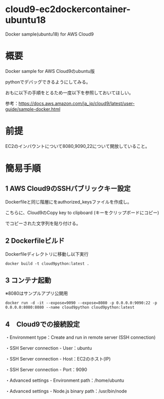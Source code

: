 # cloud9-ec2dockercontainer-ubuntu18
Docker sample(ubuntu18) for AWS Cloud9

# 概要

Docker sample for AWS Cloud9のubuntu版

pythonでデバッグできるようにしてみる。

おもに以下の手順をとるため一度以下を参照しておいてほしい。

参考：https://docs.aws.amazon.com/ja_jp/cloud9/latest/user-guide/sample-docker.html

# 前提

EC2のインバウントについて8080,9090,22について開放していること。

# 簡易手順

## 1 AWS Cloud9のSSHパブリックキー設定

Dockerfileと同じ階層にをauthorized_keysファイルを作成し。

こちらに、Cloud9のCopy key to clipboard (キーをクリップボードにコピー)

でコピーされた文字列を貼り付ける。

## 2 Dockerfileビルド

Dockerfileディレクトリに移動し以下実行

```shell
docker build -t cloud9python:latest .
```

## 3 コンテナ起動

※8080はサンプルアプリ公開用

```shell
docker run -d -it --expose=9090 --expose=8080 -p 0.0.0.0:9090:22 -p 0.0.0.0:8080:8080 --name cloud9python cloud9python:latest
```

## 4　Cloud9での接続設定

・Environment type：Create and run in remote server (SSH connection)

・SSH Server connection - User：ubuntu

・SSH Server connection - Host：EC2のホスト(IP)

・SSH Server connection - Port：9090

・Advanced settings - Environment path：/home/ubuntu

・Advanced settings - Node.js binary path：/usr/bin/node

